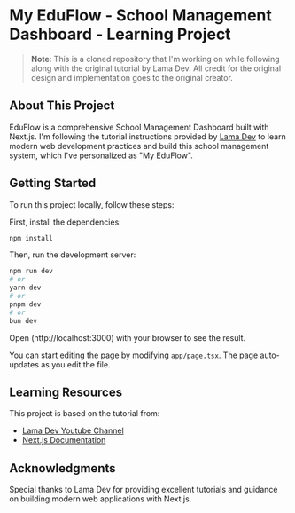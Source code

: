 # My EduFlow - School Management Dashboard - Learning Project

> **Note**: This is a cloned repository that I'm working on while following along with the original tutorial by Lama Dev. All credit for the original design and implementation goes to the original creator.

## About This Project

EduFlow is a comprehensive School Management Dashboard built with Next.js. I'm following the tutorial instructions provided by [Lama Dev](https://youtu.be/6sfiAyKy8Jo) to learn modern web development practices and build this school management system, which I've personalized as "My EduFlow".

## Getting Started

To run this project locally, follow these steps:

First, install the dependencies:
```bash
npm install
```

Then, run the development server:

```bash
npm run dev
# or
yarn dev
# or
pnpm dev
# or
bun dev
```

Open (http://localhost:3000) with your browser to see the result.

You can start editing the page by modifying `app/page.tsx`. The page auto-updates as you edit the file.

## Learning Resources

This project is based on the tutorial from:
- [Lama Dev Youtube Channel](https://youtu.be/6sfiAyKy8Jo) 
- [Next.js Documentation](https://nextjs.org/learn)

## Acknowledgments

Special thanks to Lama Dev for providing excellent tutorials and guidance on building modern web applications with Next.js.